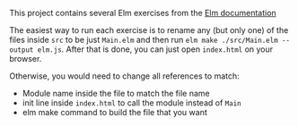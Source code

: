 This project contains several Elm exercises from the [Elm documentation](https://guide.elm-lang.org/)

The easiest way to run each exercise is to rename any (but only one) of the files inside `src` to be just `Main.elm` and then run  `elm make ./src/Main.elm --output elm.js`.  After that is done, you can just open `index.html` on your browser.

Otherwise, you would need to change all references to match:
- Module name inside the file to match the file name
- init line inside `index.html` to call the module instead of `Main`
- elm make command to build the file that you want
